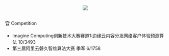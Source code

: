 <div align="center"> 
 <img src="https://profile-counter.glitch.me/linytsysu/count.svg"/>
</div>

<br/>

:trophy: Competition
  - Imagine Computing创新技术大赛赛道1:边缘云内容分发网络客户体验预测算法 10/3493
  - 第三届阿里云磐久智维算法大赛 季军 6/1758
  
